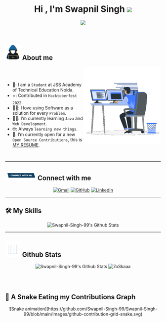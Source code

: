 <h1 align="center">Hi , I'm Swapnil Singh <img src="https://media.giphy.com/media/hvRJCLFzcasrR4ia7z/giphy.gif" width="35"></h1>
<p align="center">
  <img src="https://readme-typing-svg.herokuapp.com?font=Time+New+Roman&color=%23C8BE25&size=25&center=true&vCenter=true&width=600&height=100&lines=Computer+Science+Student;HacktoberFest+2022;Hackerrank+Python+(5⭐);Always+learning+new+things">
</p>
<br>
	
## <picture><img src = "https://github.com/Swapnil-Singh-99/Swapnil-Singh-99/blob/main/Images/about_me.gif?raw=true" width = 50px></picture> About me

<picture> <img align="right" src="https://github.com/Swapnil-Singh-99/Swapnil-Singh-99/blob/main/Images/Right_Side.gif?raw=true" width = 250px></picture>

<br><br>

- 🏫: I am a `Student` at JSS Academy of Technical Education Noida.
- ⭐: Contributed in `Hacktoberfest 2022`.
- 👨‍💻: I love using Software as a solution for every `Problem`.
- 👨‍🎓: I’m currently learning `Java` and `Web Development`.
- 🤓: Always `learning new things`.
- 🤔: I’m currently open for a new `Open Source Contributions`, this is [MY RESUME]().
<br>

---

## <picture> <img src="https://github.com/Swapnil-Singh-99/Swapnil-Singh-99/blob/main/Images/Connect-with-me.gif?raw=true" width="100px"> </picture> Connect with me
<p align="center">
	<a href="mailto:swapnilskumar99@gmail.com"><img  height = 30px; img src="https://img.shields.io/badge/gmail-%23EA4335.svg?style=plastic&logo=gmail&logoColor=white" target="_blank" alt="Gmail"/></a>
	<a href="https://github.com/Swapnil-Singh-99"><img height = 30px; src="https://img.shields.io/badge/github-%23181717.svg?style=plastic&logo=github&logoColor=white " target="_blank" alt="GitHub"/></a>
	<a href="https://www.linkedin.com/in/SwapnilSingh99/"><img  height = 30px; src="https://img.shields.io/badge/linkedin-%230A66C2.svg?style=plastic&logo=linkedin&logoColor=white" target="_blank" alt="LinkedIn"/></a>
</p>

---

## 🛠️ My Skills

<p align="center">
	    <img alt="Swapnil-Singh-99's Github Stats" src="https://skillicons.dev/icons?i=html,css,js,python,java,cpp,c,firebase" height="230px"/> 

---

## <picture> <img src = "https://github.com/Swapnil-Singh-99/Swapnil-Singh-99/blob/main/Images/Statistics.gif?raw=true" width = 50px>  </picture> Github Stats

<p align="center">
	    <img alt="Swapnil-Singh-99's Github Stats" src="https://github-readme-stats.vercel.app/api?username=Swapnil-Singh-99&show_icons=true&count_private=true&locale=en&theme=dark&layout=compact" height="230px"/>
	  <img src="https://github-readme-stats.vercel.app/api/top-langs?username=Swapnil-Singh-99&langs_count=10&show_icons=true&locale=en&theme=dark" alt="7oSkaaa" height="230px"/>
<br/>

</br></br>
	
## 🐍 A Snake Eating my Contributions Graph
<p align="center">![Snake animation](https://github.com/Swapnil-Singh-99/Swapnil-Singh-99/blob/main/Images/github-contribution-grid-snake.svg)</p>
